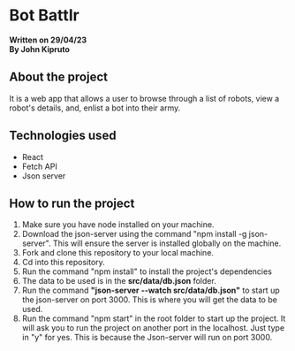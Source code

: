 # Bot Battlr

**Written on 29/04/23**\
**By John Kipruto**

## About the project

It is a web app that allows a user to browse through a list of robots, view a robot's details, and, enlist a bot into their army.

## Technologies used

* React
* Fetch API
* Json server

## How to run the project

1. Make sure you have node installed on your machine.
2. Download the json-server using the command "npm install -g json-server". This will ensure the server is installed globally on   the machine.
3. Fork and clone this repository to your local machine.
4. Cd into this repository.
5. Run the command "npm install" to install the project's dependencies
6. The data to be used is in the **src/data/db.json** folder.
7. Run the command **"json-server --watch src/data/db.json"** to start up the json-server on port 3000. This is where you will get the data to be used.
8. Run the command "npm start" in the root folder to start up the project. It will ask you to run the project on another port in the localhost. Just type in "y" for yes. This is because the Json-server will run on port 3000.
